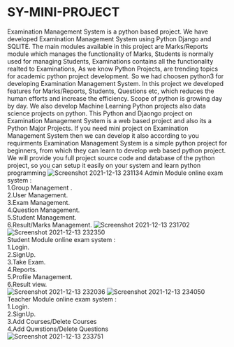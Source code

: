 # SY-MINI-PROJECT
Examination Management System is a python based project. We have developed Examination Management System using Python Django and SQLITE. The main modules available in this project are Marks/Reports  module which manages the functionality of Marks, Students is normally used for managing Students, Examinations contains all the functionality realted to Examinations, As we know Python Projects, are trending topics for academic python project development. So we had choosen python3 for developing Examination Management System. In this project we developed features for Marks/Reports, Students, Questions etc, which reduces the human efforts and increase the efficiency. Scope of python is growing day by day. We also develop Machine Learning Python projects also data science projects on python. This Python and Djaongo project on Examination Management System is a web based project and also its a Python Major Projects. If you need mini project on Examination Management System then we can develop it also according to you requirments Examination Management System is a simple python project for beginners, from which they can learn to develop web based python project. We will provide you full project source code and database of the python project, so you can setup it easily on your system and learn python programming
![Screenshot 2021-12-13 231134](https://user-images.githubusercontent.com/61386568/145862113-44afa751-94bb-46fb-9e75-ee472a81ae9b.jpg)
Admin Module online exam system :
<br />
1.Group Management .
<br />
2.User Management.
<br />
3.Exam Management.
<br />
4.Question Management.
<br />
5.Student Management.
<br />
6.Result/Marks Management.
![Screenshot 2021-12-13 231702](https://user-images.githubusercontent.com/61386568/145862786-6dc13f1c-dc29-4709-b7a6-d1dd31741ade.jpg)
<br />
![Screenshot 2021-12-13 232350](https://user-images.githubusercontent.com/61386568/145863408-00a28e9d-0def-46fc-9829-2659f3e6901b.jpg)
<br />
Student Module online exam system :
<br />
1.Login.
<br />
2.SignUp.
<br />
3.Take Exam.
<br />
4.Reports.
<br />
5.Profile Management.
<br />
6.Result view.
<br />
![Screenshot 2021-12-13 232036](https://user-images.githubusercontent.com/61386568/145863421-595cf21d-6725-409b-8525-2a0068e41425.jpg)
![Screenshot 2021-12-13 234050](https://user-images.githubusercontent.com/61386568/145865711-c9dc8a2c-077b-4f1b-b3f3-5f1157a7ab4c.jpg)
<br />
Teacher Module online exam system :
<br />
1.Login.
<br />
2.SignUp.
<br />
3.Add Courses/Delete Courses
<br />
4.Add Quwstions/Delete Questions
<br />
![Screenshot 2021-12-13 233751](https://user-images.githubusercontent.com/61386568/145866494-9fbb435f-dc43-442e-9cfa-fc75d4e1243f.jpg)

